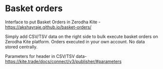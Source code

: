# Basket orders

Interface to put Basket Orders in Zerodha Kite - https://akshayraje.github.io/basket-orders/

Simply add CSV/TSV data on the right side to bulk execute basket orders on Zerodha Kite platform. Orders executed in your own account. No data stored centrally.

Parameters for header in CSV/TSV data- https://kite.trade/docs/connect/v3/publisher/#parameters

